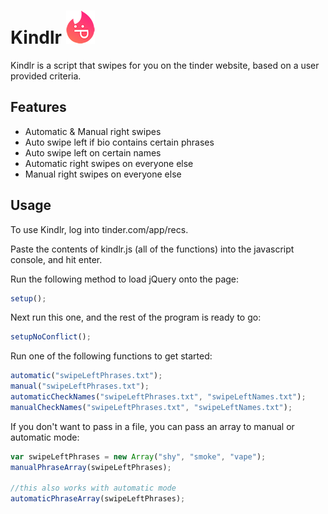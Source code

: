 # Kindlr <img src="https://raw.githubusercontent.com/jimmyglasscock/kindlr/master/logo.png" style="width: 46px;">

Kindlr is a script that swipes for you on the tinder website, based on a user provided criteria.

## Features
- Automatic & Manual right swipes
- Auto swipe left if bio contains certain phrases
- Auto swipe left on certain names
- Automatic right swipes on everyone else
- Manual right swipes on everyone else


## Usage
To use Kindlr, log into tinder.com/app/recs.

Paste the contents of kindlr.js (all of the functions) into the javascript console, and hit enter.

Run the following method to load jQuery onto the page:
```javascript
setup();
```
Next run this one, and the rest of the program is ready to go:
```javascript
setupNoConflict();
```

Run one of the following functions to get started:
```javascript
automatic("swipeLeftPhrases.txt");
manual("swipeLeftPhrases.txt");
automaticCheckNames("swipeLeftPhrases.txt", "swipeLeftNames.txt");
manualCheckNames("swipeLeftPhrases.txt", "swipeLeftNames.txt");
```
If you don't want to pass in a file, you can pass an array to manual or automatic mode:
```javascript
var swipeLeftPhrases = new Array("shy", "smoke", "vape");
manualPhraseArray(swipeLeftPhrases);

//this also works with automatic mode
automaticPhraseArray(swipeLeftPhrases);
```